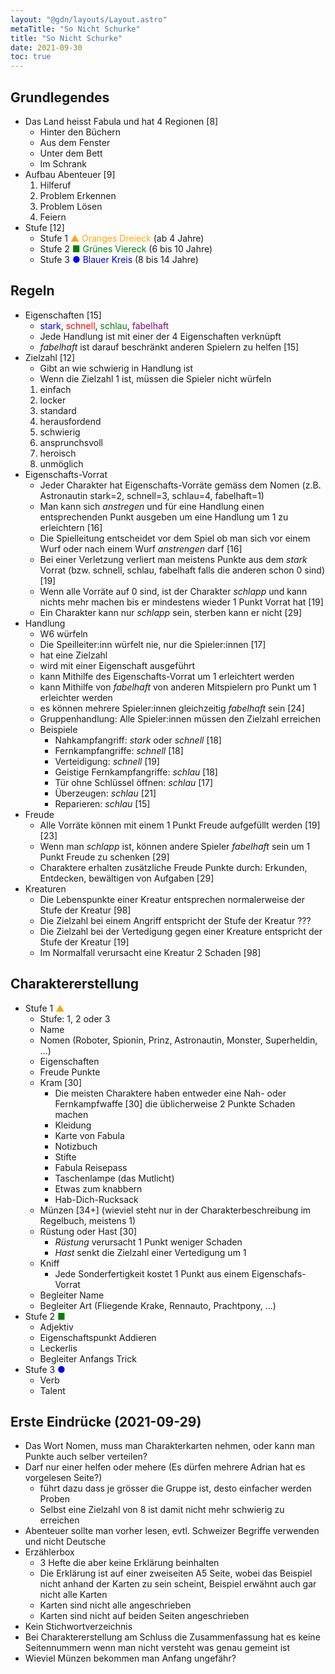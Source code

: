 ```yaml
---
layout: "@gdn/layouts/Layout.astro"
metaTitle: "So Nicht Schurke"
title: "So Nicht Schurke"
date: 2021-09-30
toc: true
---
```


## Grundlegendes

- Das Land heisst Fabula und hat 4 Regionen [8]
  - Hinter den Büchern
  - Aus dem Fenster
  - Unter dem Bett
  - Im Schrank
- Aufbau Abenteuer [9]
  1. Hilferuf
  2. Problem Erkennen
  3. Problem Lösen
  4. Feiern
- Stufe [12]
  - Stufe 1 <span style="color: orange">▲ Oranges Dreieck</span> (ab 4 Jahre)
  - Stufe 2 <span style="color: green">■ Grünes Viereck</span> (6 bis 10 Jahre)
  - Stufe 3 <span style="color: blue">● Blauer Kreis</span> (8 bis 14 Jahre)

## Regeln

- Eigenschaften [15]
  - <span style="color: blue">stark</span>, <span style="color: red">schnell</span>, <span style="color: green">schlau</span>, <span style="color: purple">fabelhaft</span>
  - Jede Handlung ist mit einer der 4 Eigenschaften verknüpft
  - *fabelhaft* ist darauf beschränkt anderen Spielern zu helfen [15]
- Zielzahl [12]
  - Gibt an wie schwierig in Handlung ist
  - Wenn die Zielzahl 1 ist, müssen die Spieler nicht würfeln
  1. einfach
  2. locker
  3. standard
  4. herausfordend
  5. schwierig
  6. ansprunchsvoll
  7. heroisch
  8. unmöglich
- Eigenschafts-Vorrat
  - Jeder Charakter hat Eigenschafts-Vorräte gemäss dem Nomen (z.B. Astronautin stark=2, schnell=3, schlau=4, fabelhaft=1)
  - Man kann sich *anstregen* und für eine Handlung einen entsprechenden Punkt ausgeben um eine Handlung um 1 zu erleichtern [16]
  - Die Spielleitung entscheidet vor dem Spiel ob man sich vor einem Wurf oder nach einem Wurf *anstrengen* darf [16]
  - Bei einer Verletzung verliert man meistens Punkte aus dem *stark* Vorrat (bzw. schnell, schlau, fabelhaft falls die anderen schon 0 sind) [19]
  - Wenn alle Vorräte auf 0 sind, ist der Charakter *schlapp* und kann nichts mehr machen bis er mindestens wieder 1 Punkt Vorrat hat [19]
  - Ein Charakter kann nur *schlapp* sein, sterben kann er nicht [29]
- Handlung
  - W6 würfeln
  - Die Speilleiter:inn würfelt nie, nur die Spieler:innen [17]
  - hat eine Zielzahl
  - wird mit einer Eigenschaft ausgeführt
  - kann Mithilfe des Eigenschafts-Vorrat um 1 erleichtert werden
  - kann Mithilfe von *fabelhaft* von anderen Mitspielern pro Punkt um 1 erleichter werden
  - es können mehrere Spieler:innen gleichzeitig *fabelhaft* sein [24]
  - Gruppenhandlung: Alle Spieler:innen müssen den Zielzahl erreichen
  - Beispiele
    - Nahkampfangriff: *stark* oder *schnell* [18]
    - Fernkampfangriffe: *schnell* [18]
    - Verteidigung: *schnell* [19]
    - Geistige Fernkampfangriffe: *schlau* [18]
    - Tür ohne Schlüssel öffnen: *schlau* [17]
    - Überzeugen: *schlau* [21]
    - Reparieren: *schlau* [15]
- Freude
  - Alle Vorräte können mit einem 1 Punkt Freude aufgefüllt werden [19] [23]
  - Wenn man *schlapp* ist, können andere Spieler *fabelhaft* sein um 1 Punkt Freude zu schenken [29]
  - Charaktere erhalten zusätzliche Freude Punkte durch: Erkunden, Entdecken, bewältigen von Aufgaben [29]
- Kreaturen
  - Die Lebenspunkte einer Kreatur entsprechen normalerweise der Stufe der Kreatur [98]
  - Die Zielzahl bei einem Angriff entspricht der Stufe der Kreatur ???
  - Die Zielzahl bei der Vertedigung gegen einer Kreature entspricht der Stufe der Kreatur [19]
  - Im Normalfall verursacht eine Kreatur 2 Schaden [98]

## Charaktererstellung

- Stufe 1 <span style="color: orange">▲</span>
  - Stufe: 1, 2 oder 3
  - Name
  - Nomen (Roboter, Spionin, Prinz, Astronautin, Monster, Superheldin, ...)
  - Eigenschaften
  - Freude Punkte
  - Kram [30]
    - Die meisten Charaktere haben entweder eine Nah- oder Fernkampfwaffe [30] die üblicherweise 2 Punkte Schaden machen
    - Kleidung
    - Karte von Fabula
    - Notizbuch
    - Stifte
    - Fabula Reisepass
    - Taschenlampe (das Mutlicht)
    - Etwas zum knabbern
    - Hab-Dich-Rucksack
  - Münzen [34+] (wieviel steht nur in der Charakterbeschreibung im Regelbuch, meistens 1)
  - Rüstung oder Hast [30]
    - *Rüstung* verursacht 1 Punkt weniger Schaden
    - *Hast* senkt die Zielzahl einer Vertedigung um 1
  - Kniff
    - Jede Sonderfertigkeit kostet 1 Punkt aus einem Eigenschafs-Vorrat
  - Begleiter Name
  - Begleiter Art (Fliegende Krake, Rennauto, Prachtpony, ...)
- Stufe 2 <span style="color: green">■</span>
  - Adjektiv
  - Eigenschaftspunkt Addieren
  - Leckerlis
  - Begleiter Anfangs Trick
- Stufe 3 <span style="color: blue">●</span>
  - Verb
  - Talent

## Erste Eindrücke (2021-09-29)

- Das Wort Nomen, muss man Charakterkarten nehmen, oder kann man Punkte auch selber verteilen?
- Darf nur einer helfen oder mehere (Es dürfen mehrere Adrian hat es vorgelesen Seite?)
  - führt dazu dass je grösser die Gruppe ist, desto einfacher werden Proben
  - Selbst eine Zielzahl von 8 ist damit nicht mehr schwierig zu erreichen
- Abenteuer sollte man vorher lesen, evtl. Schweizer Begriffe verwenden und nicht Deutsche
- Erzählerbox
  - 3 Hefte die aber keine Erklärung beinhalten
  - Die Erklärung ist auf einer zweiseiten A5 Seite, wobei das Beispiel nicht anhand der Karten zu sein scheint, Beispiel erwähnt auch gar nicht alle Karten
  - Karten sind nicht alle angeschrieben
  - Karten sind nicht auf beiden Seiten angeschrieben
- Kein Stichwortverzeichnis
- Bei Charaktererstellung am Schluss die Zusammenfassung hat es keine Seitennummern wenn man nicht versteht was genau gemeint ist
- Wieviel Münzen bekommen man Anfang ungefähr?

